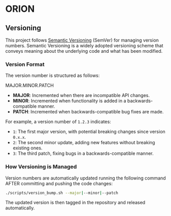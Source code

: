 # ORION

## Versioning

This project follows [Semantic Versioning](https://semver.org/) (SemVer) for managing version numbers. Semantic Versioning is a widely adopted versioning scheme that conveys meaning about the underlying code and what has been modified.

### Version Format

The version number is structured as follows:

MAJOR.MINOR.PATCH

- **MAJOR**: Incremented when there are incompatible API changes.
- **MINOR**: Incremented when functionality is added in a backwards-compatible manner.
- **PATCH**: Incremented when backwards-compatible bug fixes are made.

For example, a version number of `1.2.3` indicates:
- `1`: The first major version, with potential breaking changes since version `0.x.x`.
- `2`: The second minor update, adding new features without breaking existing ones.
- `3`: The third patch, fixing bugs in a backwards-compatible manner.

### How Versioning is Managed

Version numbers are automatically updated running the following command AFTER committing and pushing the code changes:

```bash
./scripts/version_bump.sh --major|--minor|--patch
```

The updated version is then tagged in the repository and released automatically.